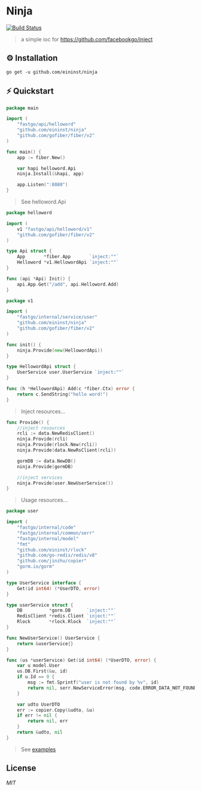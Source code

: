 # Ninja

[![Build Status](https://travis-ci.org/ivpusic/grpool.svg?branch=master)](https://github.com/infinitasx/easi-go-aws)

> a simple ioc for https://github.com/facebookgo/inject

## ⚙ Installation

```text
go get -u github.com/eininst/ninja
```

## ⚡ Quickstart

```go
package main

import (
	"fastgo/api/helloword"
	"github.com/eininst/ninja"
	"github.com/gofiber/fiber/v2"
)

func main() {
    app := fiber.New()

    var hapi helloword.Api
    ninja.Install(&hapi, app)

    app.Listen(":8080")
}
```

> See helloword.Api

```go
package helloword

import (
    v1 "fastgo/api/helloword/v1"
    "github.com/gofiber/fiber/v2"
)

type Api struct {
    App       *fiber.App       `inject:""`
    Helloword *v1.HellowordApi `inject:""`
}

func (api *Api) Init() {
    api.App.Get("/add", api.Helloword.Add)
}
```

```go
package v1

import (
    "fastgo/internal/service/user"
    "github.com/eininst/ninja"
    "github.com/gofiber/fiber/v2"
)

func init() {
    ninja.Provide(new(HellowordApi))
}

type HellowordApi struct {
    UserService user.UserService `inject:""`
}

func (h *HellowordApi) Add(c *fiber.Ctx) error {
    return c.SendString("hello word!")
}
```

> Inject resources...
```go
func Provide() {
    //inject resources
    rcli := data.NewRedisClient()
    ninja.Provide(rcli)
    ninja.Provide(rlock.New(rcli))
    ninja.Provide(data.NewRsClient(rcli))

    gormDB := data.NewDB()
    ninja.Provide(gormDB)

    //inject services
    ninja.Provide(user.NewUserService())
}
```

> Usage resources...
```go
package user

import (
    "fastgo/internal/code"
    "fastgo/internal/common/serr"
    "fastgo/internal/model"
    "fmt"
    "github.com/eininst/rlock"
    "github.com/go-redis/redis/v8"
    "github.com/jinzhu/copier"
    "gorm.io/gorm"
)

type UserService interface {
    Get(id int64) (*UserDTO, error)
}

type userService struct {
    DB          *gorm.DB      `inject:""`
    RedisClient *redis.Client `inject:""`
    Rlock       *rlock.Rlock  `inject:""`
}

func NewUserService() UserService {
    return &userService{}
}

func (us *userService) Get(id int64) (*UserDTO, error) {
    var u model.User
    us.DB.First(&u, id)
    if u.Id == 0 {
        msg := fmt.Sprintf("user is not found by %v", id)
        return nil, serr.NewServiceError(msg, code.ERROR_DATA_NOT_FOUND)
    }

    var udto UserDTO
    err := copier.Copy(&udto, &u)
    if err != nil {
        return nil, err
    }
    return &udto, nil
}

```


> See [examples](https://github.com/eininst/fastgo)

## License

*MIT*